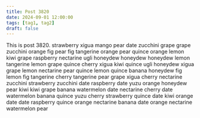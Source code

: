 ```yaml
---
title: Post 3820
date: 2024-09-01 12:00:00
tags: [tag1, tag2]
draft: false
---
```

This is post 3820.
strawberry
xigua
mango
pear
date
zucchini
grape
grape
zucchini
orange
fig
pear
fig
tangerine
orange
pear
quince
orange
lemon
kiwi
grape
raspberry
nectarine
ugli
honeydew
honeydew
honeydew
lemon
tangerine
lemon
grape
quince
cherry
xigua
kiwi
quince
ugli
honeydew
xigua
grape
lemon
nectarine
pear
quince
lemon
quince
banana
honeydew
fig
lemon
fig
tangerine
cherry
tangerine
pear
grape
xigua
cherry
nectarine
zucchini
strawberry
zucchini
date
raspberry
date
yuzu
orange
honeydew
pear
kiwi
kiwi
grape
banana
watermelon
date
nectarine
cherry
date
watermelon
banana
quince
yuzu
cherry
strawberry
quince
date
kiwi
orange
date
date
raspberry
quince
orange
nectarine
banana
date
orange
nectarine
watermelon
pear
